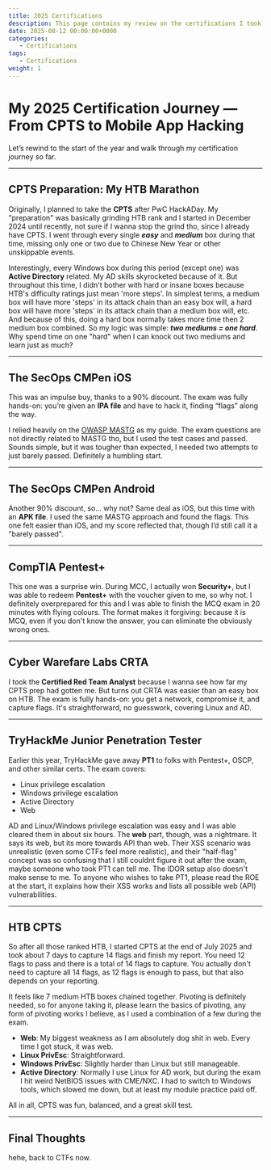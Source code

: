 ```yaml
---
title: 2025 Certifications
description: This page contains my review on the certifications I took this year, including CMPen (iOS & Android), Pentest+, CRTA, PT1 and CPTS.
date: 2025-08-12 00:00:00+0000
categories:
   - Certifications
tags:
   - Certifications
weight: 1     
---
```

# My 2025 Certification Journey — From CPTS to Mobile App Hacking  

Let’s rewind to the start of the year and walk through my certification journey so far. 

---

## **CPTS Preparation: My HTB Marathon**  

Originally, I planned to take the **CPTS** after PwC HackADay. My "preparation" was basically grinding HTB rank and I started in December 2024 until recently, not sure if I wanna stop the grind tho, since I already have CPTS. I went through every single ***easy*** and ***medium*** box during that time, missing only one or two due to Chinese New Year or other unskippable events.  

Interestingly, every Windows box during this period (except one) was **Active Directory** related. My AD skills skyrocketed because of it. But throughout this time, I didn't bother with hard or insane boxes because HTB's difficulty ratings just mean 'more steps'. In simplest terms, a medium box will have more 'steps' in its attack chain than an easy box will, a hard box will have more 'steps' in its attack chain than a medium box will, etc. And because of this, doing a hard box normally takes more time then 2 medium box combined. So my logic was simple: ***two mediums = one hard***. Why spend time on one "hard" when I can knock out two mediums and learn just as much?  

---

## **The SecOps CMPen iOS**  

This was an impulse buy, thanks to a 90% discount. The exam was fully hands-on: you’re given an **IPA file** and have to hack it, finding “flags” along the way.  

I relied heavily on the [OWASP MASTG](https://mas.owasp.org/MASTG/) as my guide. The exam questions are not directly related to MASTG tho, but I used the test cases and passed. Sounds simple, but it was tougher than expected, I needed two attempts to just barely passed. Definitely a humbling start.  

---

## **The SecOps CMPen Android**  

Another 90% discount, so… why not? Same deal as iOS, but this time with an **APK file**. I used the same MASTG approach and found the flags. This one felt easier than iOS, and my score reflected that, though I’d still call it a "barely passed".  

---

## **CompTIA Pentest+**  

This one was a surprise win. During MCC, I actually won **Security+**, but I was able to redeem **Pentest+** with the voucher given to me, so why not. I definitely overprepared for this and I was able to  finish the MCQ exam in 20 minutes with flying colours. The format makes it forgiving: because it is MCQ, even if you don't know the answer, you can eliminate the obviously wrong ones.  

---

## **Cyber Warefare Labs CRTA**  

I took the **Certified Red Team Analyst** because I wanna see  how far my CPTS prep had gotten me. But turns out CRTA was easier than an easy box on HTB. The exam is fully hands-on: you get a network, compromise it, and capture flags. It's straightforward, no guesswork, covering Linux and AD. 

---

## **TryHackMe Junior Penetration Tester**  

Earlier this year, TryHackMe gave away **PT1** to folks with Pentest+, OSCP, and other similar certs. The exam covers:  

- Linux privilege escalation  
- Windows privilege escalation  
- Active Directory  
- Web  

AD and Linux/Windows privilege escalation was easy and I was able cleared them in about six hours. The **web** part, though, was a nightmare. It says its web, but its more towards API than web. Their XSS scenario was unrealistic (even some CTFs feel more realistic), and their "half-flag" concept was so confusing that I still couldnt figure it out after the exam, maybe someone who took PT1 can tell me. The IDOR setup also doesn't make sense to me. To anyone who wishes to take PT1, please read the ROE at the start, it explains how their XSS works and lists all possible web (API) vulnerabilities.  

---

## **HTB CPTS**  

So after all those ranked HTB, I started CPTS at the end of July 2025 and took about 7 days to capture 14 flags and finish my report. You need 12 flags to pass and there is a total of 14 flags to capture. You actually don't need to capture all 14 flags, as 12 flags is enough to pass, but that also depends on your reporting.

It feels like 7 medium HTB boxes chained together. Pivoting is definitely needed, so for anyone taking it, please learn the basics of pivoting, any form of pivoting works I believe, as I used a combination of a few during the exam.  

- **Web**: My biggest weakness as I am absolutely dog shit in web. Every time I got stuck, it was web.  
- **Linux PrivEsc**: Straightforward.  
- **Windows PrivEsc**: Slightly harder than Linux but still manageable.  
- **Active Directory**: Normally I use Linux for AD work, but during the exam I hit weird NetBIOS issues with CME/NXC. I had to switch to Windows tools, which slowed me down, but at least my module practice paid off.  

All in all, CPTS was fun, balanced, and a great skill test.  

---

## Final Thoughts  

hehe, back to CTFs now.